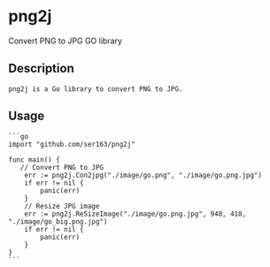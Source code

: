 # png2j
Convert PNG to JPG GO library

## Description

    png2j is a Go library to convert PNG to JPG.

## Usage

    ```go
    import "github.com/ser163/png2j"

    func main() {
       // Convert PNG to JPG
        err := png2j.Con2jpg("./image/go.png", "./image/go.png.jpg")
        if err != nil {
            panic(err)
        }
        // Resize JPG image
        err := png2j.ReSizeImage("./image/go.png.jpg", 948, 418, "./image/go_big.png.jpg")
        if err != nil {
            panic(err)
        }
    }
    ```
    

